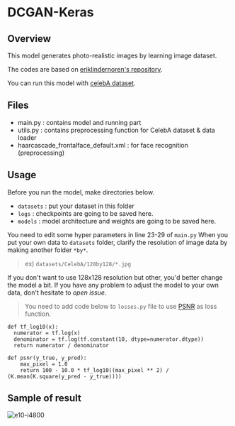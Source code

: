 # DCGAN-Keras

## Overview

This model generates photo-realistic images by learning image dataset.

The codes are based on [eriklindernoren's repository](https://github.com/eriklindernoren/Keras-GAN/tree/master/dcgan).

You can run this model with [celebA dataset](http://mmlab.ie.cuhk.edu.hk/projects/CelebA.html).

## Files
* main.py : contains model and running part
* utils.py : contains preprocessing function for CelebA dataset & data loader
* haarcascade_frontalface_default.xml : for face recognition (preprocessing)

## Usage
Before you run the model, make directories below.
* `datasets` : put your dataset in this folder
* `logs` : checkpoints are going to be saved here.
* `models` : model architecture and weights are going to be saved here.

You need to edit some hyper parameters in line 23-29 of `main.py`
When you put your own data to `datasets` folder, clarify the resolution of image data by making another folder `*by*`.
> ex) `datasets/CelebA/128by128/*.jpg`

If you don't want to use 128x128 resolution but other, you'd better change the model a bit. If you have any problem to adjust the model to your own data, don't hesitate to *open issue*.

> You need to add code below to `losses.py` file to use [PSNR](https://en.wikipedia.org/wiki/Peak_signal-to-noise_ratio) as loss function.
~~~
def tf_log10(x):
  numerator = tf.log(x)
  denominator = tf.log(tf.constant(10, dtype=numerator.dtype))
  return numerator / denominator
~~~
~~~
def psnr(y_true, y_pred):
    max_pixel = 1.0
    return 100 - 10.0 * tf_log10((max_pixel ** 2) / (K.mean(K.square(y_pred - y_true))))
~~~

## Sample of result

![e10-i4800](https://user-images.githubusercontent.com/12293076/45536899-c1476e80-b83d-11e8-85fe-7e3295a41d27.png)

